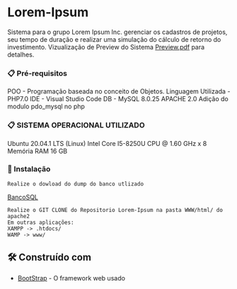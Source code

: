 # Lorem-Ipsum

Sistema para o grupo Lorem Ipsum Inc. gerenciar os cadastros de projetos, seu tempo de duração e realizar uma simulação do cálculo de retorno do investimento.
Vizualização de Preview do Sistema [Preview.pdf](https://github.com/luan-albuquerque/Lorem-Ipsum/Preview.pdf) para detalhes.

### 📋 Pré-requisitos
POO - Programação baseada no conceito de Objetos.
Linguagem Utilizada - PHP7.0 
IDE - Visual Studio Code 
DB - MySQL 8.0.25
APACHE 2.0
Adição do modulo pdo_mysql no php

### 📋 SISTEMA OPERACIONAL UTILIZADO
Ubuntu 20.04.1 LTS (Linux)
Intel Core I5-8250U CPU @ 1.60 GHz x 8
Memória RAM 16 GB

### 🔧 Instalação
```
Realize o dowload do dump do banco utlizado 
```
[BancoSQL](https://github.com/luan-albuquerque/Lorem-Ipsum/LOREMIPSUM.sql) 
```
Realize o GIT CLONE do Repositorio Lorem-Ipsum na pasta WWW/html/ do apache2
Em outras aplicações:
XAMPP -> .htdocs/
WAMP -> www/

```


## 🛠️ Construído com
* [BootStrap](https://getbootstrap.com/) - O framework web usado

